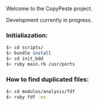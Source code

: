 Welcome to the CopyPeste project.

Development currently in progress.  

### Initialiazation:

```sh
$> cd scripts/  
$> bundle install  
$> cd init_bdd  
$> ruby main.rb /usr/ports  
```

### How to find duplicated files:

```sh
$> cd modules/analysis/fdf
$> ruby fdf -es
```
